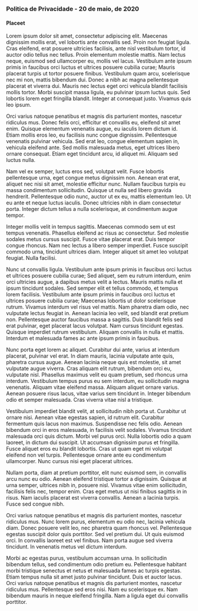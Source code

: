 ### Politica de Privacidade - 20 de maio, de 2020
#### Placeet

Lorem ipsum dolor sit amet, consectetur adipiscing elit. Maecenas dignissim mollis erat, vel lobortis ante convallis sed. Proin non feugiat ligula. Cras eleifend, erat posuere ultricies facilisis, ante nisl vestibulum tortor, id auctor odio tellus nec tellus. Proin elementum molestie mattis. Nam lectus neque, euismod sed ullamcorper eu, mollis vel lacus. Vestibulum ante ipsum primis in faucibus orci luctus et ultrices posuere cubilia curae; Mauris placerat turpis ut tortor posuere finibus. Vestibulum quam arcu, scelerisque nec mi non, mattis bibendum dui. Donec a nibh ac magna pellentesque placerat et viverra dui. Mauris nec lectus eget orci vehicula blandit facilisis mollis tortor. Morbi suscipit massa ligula, eu pulvinar ipsum luctus quis. Sed lobortis lorem eget fringilla blandit. Integer at consequat justo. Vivamus quis leo ipsum.

Orci varius natoque penatibus et magnis dis parturient montes, nascetur ridiculus mus. Donec felis orci, efficitur et convallis eu, eleifend sit amet enim. Quisque elementum venenatis augue, eu iaculis lorem dictum id. Etiam mollis eros leo, eu facilisis nunc congue dignissim. Pellentesque venenatis pulvinar vehicula. Sed erat leo, congue elementum sapien in, vehicula eleifend ante. Sed mollis malesuada metus, eget ultrices libero ornare consequat. Etiam eget tincidunt arcu, id aliquet mi. Aliquam sed luctus nulla.

Nam vel ex semper, luctus eros sed, volutpat velit. Fusce lobortis pellentesque urna, eget congue metus dignissim non. Aenean erat erat, aliquet nec nisi sit amet, molestie efficitur nunc. Nullam faucibus turpis eu massa condimentum sollicitudin. Quisque ut nulla sed libero gravida hendrerit. Pellentesque odio nunc, auctor ut ex eu, mattis elementum leo. Ut eu ante et neque luctus iaculis. Donec ultricies nibh in diam consectetur porta. Integer dictum tellus a nulla scelerisque, at condimentum augue tempor.

Integer mollis velit in tempus sagittis. Maecenas commodo sem ut est tempus venenatis. Phasellus eleifend ac risus ac consectetur. Sed molestie sodales metus cursus suscipit. Fusce vitae placerat erat. Duis tempor congue rhoncus. Nam nec lectus a libero semper imperdiet. Fusce suscipit commodo urna, tincidunt ultrices diam. Integer aliquet sit amet leo volutpat feugiat. Nulla facilisi.

Nunc ut convallis ligula. Vestibulum ante ipsum primis in faucibus orci luctus et ultrices posuere cubilia curae; Sed aliquet, sem eu rutrum interdum, enim orci ultricies augue, a dapibus metus velit a lectus. Mauris mattis nulla et ipsum tincidunt sodales. Sed semper elit et tellus commodo, et tempus lorem facilisis. Vestibulum ante ipsum primis in faucibus orci luctus et ultrices posuere cubilia curae; Maecenas lobortis ut dolor scelerisque rutrum. Vivamus interdum vel risus vel mattis. Nam pharetra diam odio, nec vulputate lectus feugiat in. Aenean lacinia leo velit, sed blandit erat pretium non. Pellentesque auctor faucibus massa a sagittis. Duis blandit felis sed erat pulvinar, eget placerat lacus volutpat. Nam cursus tincidunt egestas. Quisque imperdiet rutrum vestibulum. Aliquam convallis in nulla et mattis. Interdum et malesuada fames ac ante ipsum primis in faucibus.

Nunc porta eget lorem ac aliquet. Curabitur dui ante, varius at interdum placerat, pulvinar vel erat. In diam mauris, lacinia vulputate ante quis, pharetra cursus augue. Aenean lacinia neque quis est molestie, sit amet vulputate augue viverra. Cras aliquam elit rutrum, bibendum orci eu, vulputate nisl. Phasellus maximus velit eu quam pretium, sed rhoncus urna interdum. Vestibulum tempus purus eu sem interdum, eu sollicitudin magna venenatis. Aliquam vitae eleifend massa. Aliquam aliquet ornare varius. Aenean posuere risus lacus, vitae varius sem tincidunt in. Integer bibendum odio et semper malesuada. Cras viverra vitae nisl a tristique.

Vestibulum imperdiet blandit velit, at sollicitudin nibh porta ut. Curabitur ut ornare nisi. Aenean vitae egestas sapien, id rutrum elit. Curabitur fermentum quis lacus non maximus. Suspendisse nec felis odio. Aenean bibendum orci in eros malesuada, in facilisis velit sodales. Vivamus tincidunt malesuada orci quis dictum. Morbi vel purus orci. Nulla lobortis odio a quam laoreet, in dictum dui suscipit. Ut accumsan dignissim purus et fringilla. Fusce aliquet eros eu blandit lobortis. Cras ut quam eget mi volutpat eleifend non vel turpis. Pellentesque ornare ante eu condimentum ullamcorper. Nunc cursus nisi eget placerat ultrices.

Nullam porta, diam at pretium porttitor, elit nunc euismod sem, in convallis arcu nunc eu odio. Aenean eleifend tristique tortor a dignissim. Quisque at urna semper, ultrices nibh in, posuere nisl. Vivamus vitae enim sollicitudin, facilisis felis nec, tempor enim. Cras eget metus ut nisi finibus sagittis in in risus. Nam iaculis placerat est viverra convallis. Aenean a lacinia turpis. Fusce sed congue nibh.

Orci varius natoque penatibus et magnis dis parturient montes, nascetur ridiculus mus. Nunc lorem purus, elementum eu odio nec, lacinia vehicula diam. Donec posuere velit leo, nec pharetra quam rhoncus vel. Pellentesque egestas suscipit dolor quis porttitor. Sed vel pretium dui. Ut quis euismod orci. In convallis laoreet est vel finibus. Nam porta augue sed viverra tincidunt. In venenatis metus vel dictum interdum.

Morbi ac egestas purus, vestibulum accumsan urna. In sollicitudin bibendum tellus, sed condimentum odio pretium eu. Pellentesque habitant morbi tristique senectus et netus et malesuada fames ac turpis egestas. Etiam tempus nulla sit amet justo pulvinar tincidunt. Duis et auctor lacus. Orci varius natoque penatibus et magnis dis parturient montes, nascetur ridiculus mus. Pellentesque sed eros nisi. Nam eu scelerisque ex. Nam bibendum mauris in neque eleifend fringilla. Nam a ligula eget dui convallis porttitor.